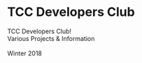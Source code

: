 # TCC Developers Club



TCC Developers Club! <br>
Various Projects & Information <br><br>
Winter 2018


